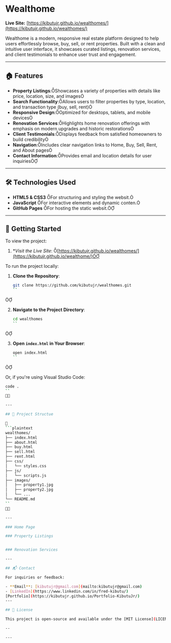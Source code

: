 # Wealthome

**Live Site:** [https://kibutujr.github.io/wealthomes/](https://kibutujr.github.io/wealthomes/)

Wealthome is a modern, responsive real estate platform designed to help users effortlessly browse, buy, sell, or rent properties. Built with a clean and intuitive user interface, it showcases curated listings, renovation services, and client testimonials to enhance user trust and engagement.

---

## 🏠 Features

- **Property Listings**:Showcases a variety of properties with details like price, location, size, and images
- **Search Functionality**:Allows users to filter properties by type, location, and transaction type (buy, sell, rent)
- **Responsive Design**:Optimized for desktops, tablets, and mobile devices
- **Renovation Services**:Highlights home renovation offerings with emphasis on modern upgrades and historic restorations
- **Client Testimonials**:Displays feedback from satisfied homeowners to build credibility
- **Navigation**:Includes clear navigation links to Home, Buy, Sell, Rent, and About pages
- **Contact Information**:Provides email and location details for user inquiries

---

## 🛠️ Technologies Used

- **HTML5 & CSS3** For structuring and styling the websit.
- **JavaScript** For interactive elements and dynamic conten.
- **GitHub Pages** For hosting the static websit.

---

## 🚀 Getting Started

To view the project:

1. **Visit the Live Site*: [https://kibutujr.github.io/wealthomes/](https://kibutujr.github.io/wealthome/)

To run the project locally:

1. **Clone the Repository**:

   ```bash
   git clone https://github.com/kibutujr/wealthomes.git
   ``


2. **Navigate to the Project Directory**:

   ```bash
   cd wealthomes
   ``


3. **Open `index.html` in Your Browser**:

   ```bash
   open index.html
   ``


   Or, if you're using Visual Studio Code:

   ```bash
   code .
   ``


---

## 📁 Project Structue


```plaintext
wealthomes/
├── index.html
├── about.html
├── buy.html
├── sell.html
├── rent.html
├── css/
│   └── styles.css
├── js/
│   └── scripts.js
├── images/
│   ├── property1.jpg
│   ├── property2.jpg
│   └── ...
└── README.md
``


---

### Home Page

### Property Listings


### Renovation Services

---

## 📬 Contact

For inquiries or feedback:

- **Email**: [kibutujr@gmail.com](mailto:kibutujr@gmail.com)
- [LinkedIn](https://www.linkedin.com/in/fred-kibutu/)
[Portfolio](https://kibutujr.github.io/Portfolio-KibutuJr/)
---

## 📄 License

This project is open-source and available under the [MIT License](LICENSE).

--

---
